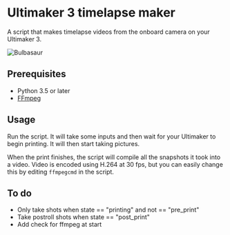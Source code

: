 Ultimaker 3 timelapse maker
===========================

A script that makes timelapse videos from the onboard camera on your Ultimaker 3.

![Bulbasaur](https://thumbs.gfycat.com/EntireGlassAlaskanmalamute-size_restricted.gif)

Prerequisites
-----

- Python 3.5 or later
- [FFmpeg](https://ffmpeg.org/)

Usage
----

Run the script. It will take some inputs and then wait for your Ultimaker to begin printing.
It will then start taking pictures.

When the print finishes, the script will compile all the snapshots it took into a video.
Video is encoded using H.264 at 30 fps, but you can easily change this by editing `ffmpegcmd` in the script.

To do
------

- Only take shots when state == "printing" and not == "pre_print"
- Take postroll shots when state == "post_print"
- Add check for ffmpeg at start